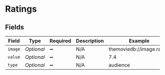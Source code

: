 # Ratings


## Fields

| Field                     | Type                      | Required                  | Description               | Example                   |
| ------------------------- | ------------------------- | ------------------------- | ------------------------- | ------------------------- |
| `image`                   | *Optional<String>*        | :heavy_minus_sign:        | N/A                       | themoviedb://image.rating |
| `value`                   | *Optional<Double>*        | :heavy_minus_sign:        | N/A                       | 7.4                       |
| `type`                    | *Optional<String>*        | :heavy_minus_sign:        | N/A                       | audience                  |